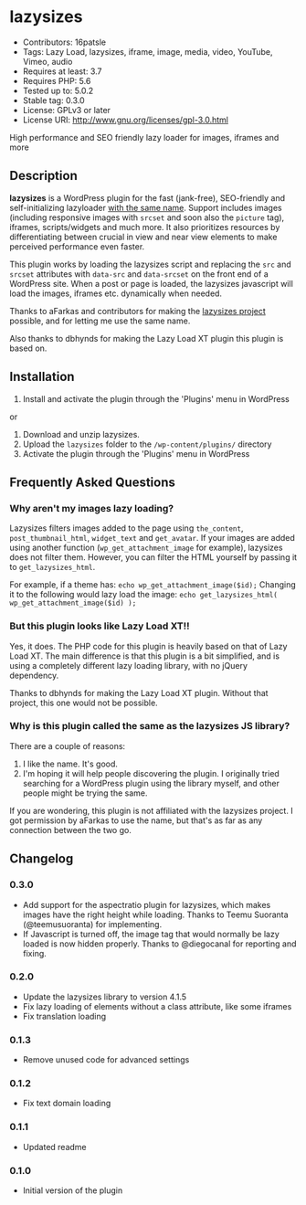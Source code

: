 # lazysizes

- Contributors: 16patsle
- Tags: Lazy Load, lazysizes, iframe, image, media, video, YouTube, Vimeo, audio
- Requires at least: 3.7
- Requires PHP: 5.6
- Tested up to: 5.0.2
- Stable tag: 0.3.0
- License: GPLv3 or later
- License URI: <http://www.gnu.org/licenses/gpl-3.0.html>

High performance and SEO friendly lazy loader for images, iframes and more

## Description

**lazysizes** is a WordPress plugin for the fast (jank-free), SEO-friendly and self-initializing lazyloader [with the same name](https://github.com/aFarkas/lazysizes). Support includes images (including responsive images with `srcset` and soon also the `picture` tag), iframes, scripts/widgets and much more. It also prioritizes resources by differentiating between crucial in view and near view elements to make perceived performance even faster.

This plugin works by loading the lazysizes script and replacing the `src` and `srcset` attributes with `data-src` and `data-srcset` on the front end of a WordPress site. When a post or page is loaded, the lazysizes javascript will load the images, iframes etc. dynamically when needed.

Thanks to aFarkas and contributors for making the [lazysizes project](https://github.com/aFarkas/lazysizes) possible, and for letting me use the same name.

Also thanks to dbhynds for making the Lazy Load XT plugin this plugin is based on.

## Installation

1. Install and activate the plugin through the 'Plugins' menu in WordPress

or

1. Download and unzip lazysizes.
2. Upload the `lazysizes` folder to the `/wp-content/plugins/` directory
3. Activate the plugin through the 'Plugins' menu in WordPress

## Frequently Asked Questions

### Why aren't my images lazy loading?

Lazysizes filters images added to the page using `the_content`, `post_thumbnail_html`, `widget_text` and `get_avatar`. If your images are added using another function (`wp_get_attachment_image` for example), lazysizes does not filter them. However, you can filter the HTML yourself by passing it to `get_lazysizes_html`.

For example, if a theme has: `echo wp_get_attachment_image($id);` Changing it to the following would lazy load the image: `echo get_lazysizes_html( wp_get_attachment_image($id) );`

### But this plugin looks like Lazy Load XT!!

Yes, it does. The PHP code for this plugin is heavily based on that of Lazy Load XT. The main difference is that this plugin is a bit simplified, and is using a completely different lazy loading library, with no jQuery dependency.

Thanks to dbhynds for making the Lazy Load XT plugin. Without that project, this one would not be possible.

### Why is this plugin called the same as the lazysizes JS library?

There are a couple of reasons:

1. I like the name. It's good.
2. I'm hoping it will help people discovering the plugin. I originally tried searching for a WordPress plugin using the library myself, and other people might be trying the same.

If you are wondering, this plugin is not affiliated with the lazysizes project. I got permission by aFarkas to use the name, but that's as far as any connection between the two go.

## Changelog

### 0.3.0

- Add support for the aspectratio plugin for lazysizes, which makes images have the right height while loading. Thanks to Teemu Suoranta (@teemusuoranta) for implementing.
- If Javascript is turned off, the image tag that would normally be lazy loaded is now hidden properly. Thanks to @diegocanal for reporting and fixing.

### 0.2.0

- Update the lazysizes library to version 4.1.5
- Fix lazy loading of elements without a class attribute, like some iframes
- Fix translation loading

### 0.1.3

- Remove unused code for advanced settings

### 0.1.2

- Fix text domain loading

### 0.1.1

- Updated readme

### 0.1.0

- Initial version of the plugin
